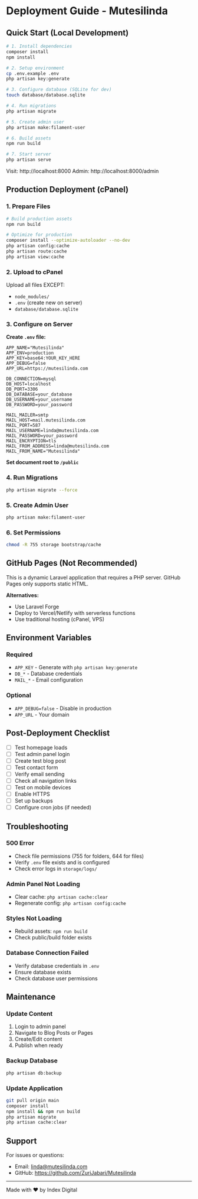 # Deployment Guide - Mutesilinda

## Quick Start (Local Development)

```bash
# 1. Install dependencies
composer install
npm install

# 2. Setup environment
cp .env.example .env
php artisan key:generate

# 3. Configure database (SQLite for dev)
touch database/database.sqlite

# 4. Run migrations
php artisan migrate

# 5. Create admin user
php artisan make:filament-user

# 6. Build assets
npm run build

# 7. Start server
php artisan serve
```

Visit: http://localhost:8000
Admin: http://localhost:8000/admin

## Production Deployment (cPanel)

### 1. Prepare Files

```bash
# Build production assets
npm run build

# Optimize for production
composer install --optimize-autoloader --no-dev
php artisan config:cache
php artisan route:cache
php artisan view:cache
```

### 2. Upload to cPanel

Upload all files EXCEPT:
- `node_modules/`
- `.env` (create new on server)
- `database/database.sqlite`

### 3. Configure on Server

**Create `.env` file:**
```env
APP_NAME="Mutesilinda"
APP_ENV=production
APP_KEY=base64:YOUR_KEY_HERE
APP_DEBUG=false
APP_URL=https://mutesilinda.com

DB_CONNECTION=mysql
DB_HOST=localhost
DB_PORT=3306
DB_DATABASE=your_database
DB_USERNAME=your_username
DB_PASSWORD=your_password

MAIL_MAILER=smtp
MAIL_HOST=mail.mutesilinda.com
MAIL_PORT=587
MAIL_USERNAME=linda@mutesilinda.com
MAIL_PASSWORD=your_password
MAIL_ENCRYPTION=tls
MAIL_FROM_ADDRESS=linda@mutesilinda.com
MAIL_FROM_NAME="Mutesilinda"
```

**Set document root to `/public`**

### 4. Run Migrations

```bash
php artisan migrate --force
```

### 5. Create Admin User

```bash
php artisan make:filament-user
```

### 6. Set Permissions

```bash
chmod -R 755 storage bootstrap/cache
```

## GitHub Pages (Not Recommended)

This is a dynamic Laravel application that requires a PHP server. GitHub Pages only supports static HTML.

**Alternatives:**
- Use Laravel Forge
- Deploy to Vercel/Netlify with serverless functions
- Use traditional hosting (cPanel, VPS)

## Environment Variables

### Required
- `APP_KEY` - Generate with `php artisan key:generate`
- `DB_*` - Database credentials
- `MAIL_*` - Email configuration

### Optional
- `APP_DEBUG=false` - Disable in production
- `APP_URL` - Your domain

## Post-Deployment Checklist

- [ ] Test homepage loads
- [ ] Test admin panel login
- [ ] Create test blog post
- [ ] Test contact form
- [ ] Verify email sending
- [ ] Check all navigation links
- [ ] Test on mobile devices
- [ ] Enable HTTPS
- [ ] Set up backups
- [ ] Configure cron jobs (if needed)

## Troubleshooting

### 500 Error
- Check file permissions (755 for folders, 644 for files)
- Verify `.env` file exists and is configured
- Check error logs in `storage/logs/`

### Admin Panel Not Loading
- Clear cache: `php artisan cache:clear`
- Regenerate config: `php artisan config:cache`

### Styles Not Loading
- Rebuild assets: `npm run build`
- Check public/build folder exists

### Database Connection Failed
- Verify database credentials in `.env`
- Ensure database exists
- Check database user permissions

## Maintenance

### Update Content
1. Login to admin panel
2. Navigate to Blog Posts or Pages
3. Create/Edit content
4. Publish when ready

### Backup Database
```bash
php artisan db:backup
```

### Update Application
```bash
git pull origin main
composer install
npm install && npm run build
php artisan migrate
php artisan cache:clear
```

## Support

For issues or questions:
- Email: linda@mutesilinda.com
- GitHub: https://github.com/ZuriJabari/Mutesilinda

---

Made with ❤️ by Index Digital
